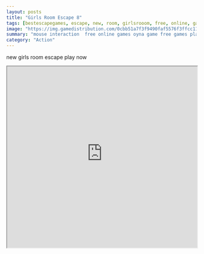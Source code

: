 ```yaml
---
layout: posts
title: "Girls Room Escape 8"
tags: [bestescapegames, escape, new, room, girlsrooom, free, online, games, oyna, game, free, games, play, play, games]
image: "https://img.gamedistribution.com/0cbb51a7f3f9490faf5576f3ffcc1125.jpg"
summary: "mouse interaction  free online games oyna game free games play play games"
category: "Action"
---
```


new girls room escape play now

<iframe width="100%" height="480px;" src="https://flash.gamedistribution.com?game=0cbb51a7f3f9490faf5576f3ffcc1125"></iframe>